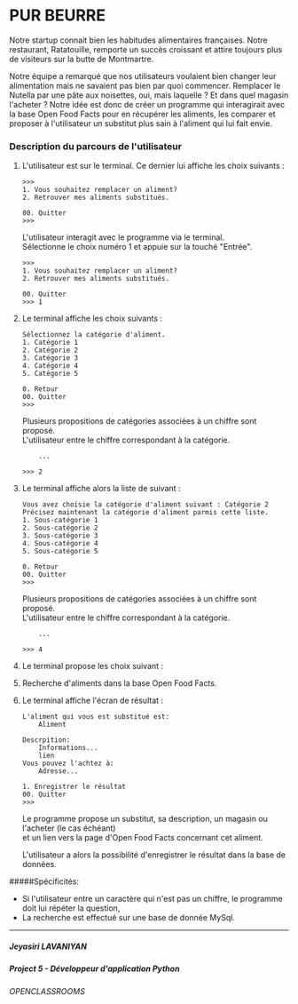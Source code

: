 # PUR BEURRE

Notre startup connait bien les habitudes alimentaires françaises. Notre restaurant, Ratatouille, remporte un succès croissant et attire toujours plus de visiteurs sur la butte de Montmartre.

Notre équipe a remarqué que nos utilisateurs voulaient bien changer leur alimentation mais ne savaient pas bien par quoi commencer.
Remplacer le Nutella par une pâte aux noisettes, oui, mais laquelle ? Et dans quel magasin l'acheter ?
Notre idée est donc de créer un programme qui interagirait avec la base Open Food Facts pour en récupérer les aliments, les comparer et proposer à l'utilisateur un substitut plus sain à l'aliment qui lui fait envie.


### Description du parcours de l'utilisateur
1. L'utilisateur est sur le terminal. Ce dernier lui affiche les choix suivants :
    ```console
    >>>
    1. Vous souhaitez remplacer un aliment?
    2. Retrouver mes aliments substitués.
    
    00. Quitter
    >>>
    ```
    L'utilisateur interagit avec le programme via le terminal.<br>Sélectionne le choix numéro 1 et appuie sur la touché "Entrée".
    
    ```console
    >>>
    1. Vous souhaitez remplacer un aliment?
    2. Retrouver mes aliments substitués.
    
    00. Quitter
    >>> 1
    ```

2. Le terminal affiche les choix suivants :<br>
        
    ```console
    Sélectionnez la catégorie d'aliment.
    1. Catégorie 1
    2. Catégorie 2
    3. Catégorie 3
    4. Catégorie 4
    5. Catégorie 5
    
    0. Retour
    00. Quitter
    >>>
    ```
    
    Plusieurs propositions de catégories associées à un chiffre sont proposé. <br>
    L'utilisateur entre le chiffre correspondant à la catégorie.<br> 
    
    ```console
        ...
   
    >>> 2
    ```
   
3. Le terminal affiche alors la liste de suivant :<br>
    ```console
    Vous avez choisie la catégorie d'aliment suivant : Catégorie 2
    Précisez maintenant la catégorie d'aliment parmis cette liste.
    1. Sous-catégorie 1
    2. Sous-catégorie 2
    3. Sous-catégorie 3
    4. Sous-catégorie 4
    5. Sous-catégorie 5
    
    0. Retour
    00. Quitter
    >>> 
    ```
   
    Plusieurs propositions de catégories associées à un chiffre sont proposé. <br>
    L'utilisateur entre le chiffre correspondant à la catégorie.<br> 
    ```console
        ...
   
    >>> 4
    ```
   
4. Le terminal propose les choix suivant :

5. Recherche d'aliments dans la base Open Food Facts.
    
6. Le terminal affiche l'écran de résultat : <br>
    ```console
    L'aliment qui vous est substitué est:
        Aliment
   
    Descrpition:
        Informations...
        lien
    Vous pouvez l'achtez à:
        Adresse...
    
    1. Enregistrer le résultat
    00. Quitter
    >>>
    ```
    Le programme propose un substitut, sa description, un magasin ou l'acheter (le cas échéant)<br>
    et un lien vers la page d'Open Food Facts concernant cet aliment.<br>

    L'utilisateur a alors la possibilité d'enregistrer le résultat dans la base de données.

#####Spécificités:
   - Si l'utilisateur entre un caractère qui n'est pas un chiffre, le programme doit lui répéter la question,
   - La recherche est effectué sur une base de donnée MySql.

---

##### Jeyasiri LAVANIYAN
##### Project 5 - Développeur d'application Python
###### OPENCLASSROOMS
